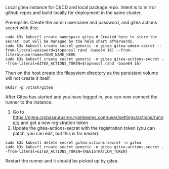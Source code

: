 Local gitea instance for CI/CD and local package repo. Intent is to mirror github repos and build locally for deployment in the same cluster.

Prereqisite:
Create the admin username and password, and gitea actions secret with this:
```
sudo k3s kubectl create namespace gitea # Created here to store the secret, but will be managed by the helm chart afterwards.
sudo k3s kubectl create secret generic -n gitea gitea-admin-secret --from-literal=password=$(openssl rand -base64 16) --from-literal=username=YOUR_NAME_HERE
sudo k3s kubectl create secret generic -n gitea gitea-actions-secret --from-literal=GITEA_ACTIONS_TOKEN=$(openssl rand -base64 16)
```

Then on the host create the filesystem directory as the persistant volume will not create it itself.
```
mkdir -p /stash/gitea
```

After Gitea has started and you have logged in, you can now connect the runner to the instance.
1. Go to https://gitea.crobasaurusrex.ryanbeales.com/user/settings/actions/runners and get a new registration token
1. Update the gitea-actions-secret with the registration token (you can patch, you can edit, but this is far easier):
```
sudo k3s kubectl delete secret gitea-actions-secret -n gitea
sudo k3s kubectl create secret generic -n gitea gitea-actions-secret --from-literal=GITEA_ACTIONS_TOKEN={REGISTRATION_TOKEN}
```

Restart the runner and it should be picked up by gitea.